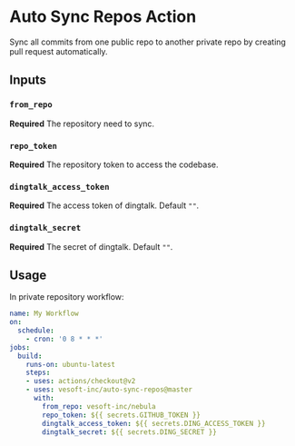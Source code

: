 # Auto Sync Repos Action

Sync all commits from one public repo to another private repo by creating pull request automatically.

## Inputs

### `from_repo`

**Required** The repository need to sync.

### `repo_token`

**Required** The repository token to access the codebase.

### `dingtalk_access_token`

**Required** The access token of dingtalk. Default `""`.

### `dingtalk_secret`

**Required** The secret of dingtalk. Default `""`.

## Usage

In private repository workflow:

```yaml
name: My Workflow
on:
  schedule:
    - cron: '0 8 * * *'
jobs:
  build:
    runs-on: ubuntu-latest
    steps:
    - uses: actions/checkout@v2
    - uses: vesoft-inc/auto-sync-repos@master
      with:
        from_repo: vesoft-inc/nebula
        repo_token: ${{ secrets.GITHUB_TOKEN }}
        dingtalk_access_token: ${{ secrets.DING_ACCESS_TOKEN }}
        dingtalk_secret: ${{ secrets.DING_SECRET }}
```
